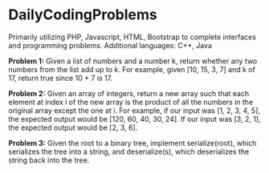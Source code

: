 # DailyCodingProblems
Primarily utilizing PHP, Javascript, HTML, Bootstrap to complete interfaces and programming problems. Additional languages: C++, Java

**Problem 1:** Given a list of numbers and a number k, return whether any two numbers from the list add up to k. For example, given [10, 15, 3, 7] and k of 17, return true since 10 + 7 is 17.

**Problem 2:** Given an array of integers, return a new array such that each element at index i of the new array is the product of all the numbers in the original array except the one at i. For example, if our input was [1, 2, 3, 4, 5], the expected output would be [120, 60, 40, 30, 24]. If our input was [3, 2, 1], the expected output would be [2, 3, 6].

**Problem 3:** Given the root to a binary tree, implement serialize(root), which serializes the tree into a string, and deserialize(s), which deserializes the string back into the tree.
